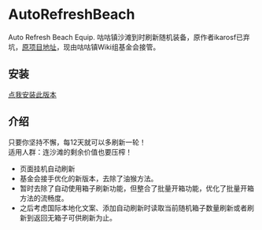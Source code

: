 # AutoRefreshBeach
Auto Refresh Beach Equip. 咕咕镇沙滩到时刷新随机装备，原作者ikarosf已弃坑，[原项目地址](https://greasyfork.org/scripts/397225)，现由咕咕镇Wiki组基金会接管。

## 安装
[点我安装此版本](https://github.com/GuguTown/AutoRefreshBeach/raw/main/AutoRefreshBeach.user.js)

## 介绍
只要你坚持不懈，每12天就可以多刷新一轮！   
适用人群：连沙滩的剩余价值也要压榨！   

- 页面挂机自动刷新   
- 基金会接手优化的新版本，去除了油猴方法。  
- 暂时去除了自动使用箱子刷新功能，但整合了批量开箱功能，优化了批量开箱方法的流畅度。   
- 之后考虑国际本地化文案、添加自动刷新时读取当前随机箱子数量刷新或者刷新到返回无箱子可供刷新为止。   
